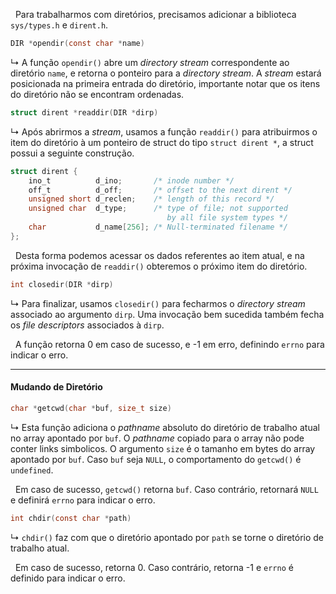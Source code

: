 &nbsp; Para trabalharmos com diretórios, precisamos adicionar a biblioteca `sys/types.h` e `dirent.h`.


```c
DIR *opendir(const char *name)
```
&rdsh; A função `opendir()` abre um *directory stream* correspondente ao diretório `name`, e retorna o ponteiro para a *directory stream*. A *stream* estará posicionada na primeira entrada do diretório, importante notar que os itens do diretório não se encontram ordenadas.

```c
struct dirent *readdir(DIR *dirp)
```
&rdsh; Após abrirmos a *stream*, usamos a função `readdir()` para atribuirmos o item do diretório à um ponteiro de struct do tipo `struct dirent *`, a struct possui a seguinte construção.

```c
struct dirent {
    ino_t          d_ino;       /* inode number */
    off_t          d_off;       /* offset to the next dirent */
    unsigned short d_reclen;    /* length of this record */
    unsigned char  d_type;      /* type of file; not supported
                                   by all file system types */
    char           d_name[256]; /* Null-terminated filename */
};
```

&nbsp; Desta forma podemos acessar os dados referentes ao item atual, e na próxima invocação de `readdir()` obteremos o próximo item do diretório.


```c
int closedir(DIR *dirp)
```
&rdsh; Para finalizar, usamos `closedir()` para fecharmos o *directory stream* associado ao argumento `dirp`. Uma invocação bem sucedida também fecha os *file descriptors* associados à `dirp`.

&nbsp; A função retorna 0 em caso de sucesso, e -1 em erro, definindo `errno` para indicar o erro.

***

#### Mudando de Diretório


```c
char *getcwd(char *buf, size_t size)
```
&rdsh; Esta função adiciona o *pathname* absoluto do diretório de trabalho atual no array apontado por `buf`. O *pathname* copiado para o array não pode conter links simbolicos. O argumento `size` é o tamanho em bytes do array apontado por `buf`. Caso `buf` seja `NULL`, o comportamento do `getcwd()` é `undefined`.

&nbsp; Em caso de sucesso, `getcwd()` retorna `buf`. Caso contrário, retornará `NULL` e definirá `errno` para indicar o erro.

```c
int chdir(const char *path)
```
&rdsh; `chdir()` faz com que o diretório apontado por `path` se torne o diretório de trabalho atual.

&nbsp; Em caso de sucesso, retorna 0. Caso contrário, retorna -1 e `errno` é definido para indicar o erro.

